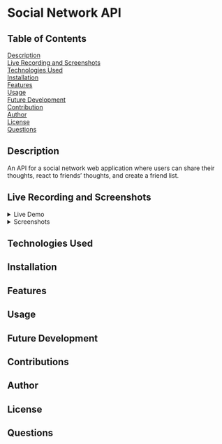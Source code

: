# Social Network API <br>
## Table of Contents
[Description](#Description) <br>
[Live Recording and Screenshots](#LRaS) <br>
[Technologies Used](#Technologies) <br>
[Installation](#Installation) <br>
[Features](#Features) <br>
[Usage](#Usage) <br>
[Future Development](#Future) <br>
[Contribution](#Contribution) <br>
[Author](#Author) <br>
[License](#License) <br>
[Questions](#Questions) <br>

## Description <a name="Description"></a>
An API for a social network web application where users can share their thoughts, react to friends’ thoughts, and create a friend list.
## Live Recording and Screenshots <a name="LRaS"></a>
<details>
<summary>Live Demo</summary>
  
<br>
This is how you dropdown.
</details>

<details>
<summary>Screenshots</summary>
  <ul>
    <li>
      <details>
      <summary>Get Routes</summary>
      <br>
        <img src="https://imgur.com/AwEVsWw.png" alt="get-route" /> <br>
        <img src="https://imgur.com/DZVt8jG.png" alt="get-route" /> <br>
        <img src="https://imgur.com/1H8T9yR.png" alt="get-route" /> <br>
        <img src="https://imgur.com/8po10KT.png" alt="get-route" /> <br>
      </details>
    </li>
    <li>
      <details>
      <summary>Post Routes</summary>
      <br>
      </details>
    </li>
    <li>
      <details>
      <summary>Put Routes</summary>
      <br>
      </details>
    </li>
    <li>
      <details>
      <summary>Delete Routes</summary>
      <br>
      </details>
    </li>
  </ul>
</details>


## Technologies Used <a name="Technologies"></a>

## Installation <a name="Installation"></a>

## Features <a name="Features"></a>

## Usage <a name="Usage"></a>

## Future Development <a name="Future"></a>

## Contributions <a name="Contribution"></a>

## Author <a name="Author"></a>

## License <a name="License"></a>

## Questions <a name="Questions"></a>
